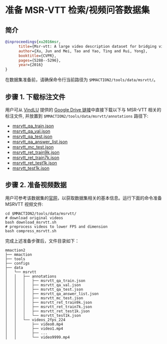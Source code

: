 # 准备 MSR-VTT 检索/视频问答数据集

## 简介

<!-- [DATASET] -->

```BibTeX
@inproceedings{xu2016msr,
      title={Msr-vtt: A large video description dataset for bridging video and language},
      author={Xu, Jun and Mei, Tao and Yao, Ting and Rui, Yong},
      booktitle={CVPR},
      pages={5288--5296},
      year={2016}
}
```

在数据集准备前，请确保命令行当前路径为 `$MMACTION2/tools/data/msrvtt/`。

## 步骤 1. 下载标注文件

用户可从 [VindLU](https://github.com/klauscc/VindLU) 提供的 [Google Drive 链接](https://drive.google.com/drive/folders/12cr94wT8j7pR09AR2nmQg6o26Y1arI50)中直接下载以下与 MSR-VTT 相关的标注文件, 并放置到 `$MMACTION2/tools/data/msrvtt/annotations` 路径下:

- [msrvtt_qa_train.json](https://drive.google.com/file/d/12dJq5_7v8FytrJwrPB_f22tET1MmGCNh/view?usp=drive_link)
- [msrvtt_qa_val.json](https://drive.google.com/file/d/138q-A-V8fCC2nBYJgqkQa3gBfXVNbNNd/view?usp=drive_link)
- [msrvtt_qa_test.json](https://drive.google.com/file/d/13IiEcUMHiNppWhGwVY1eAaip6iSJM35A/view?usp=drive_link)
- [msrvtt_qa_answer_list.json](https://drive.google.com/file/d/131euz_dssRkDTk3-ioAS5ZsvIxS_Tt4M/view?usp=drive_link)
- [msrvtt_mc_test.json](https://drive.google.com/file/d/13FrUQ2ZDsNDraP7lfnKvTArPIgdtHuLC/view?usp=drive_link)
- [msrvtt_ret_train9k.json](https://drive.google.com/file/d/13OVo0XRdVWTHlFFxbKg3daYCHsMbJxyd/view?usp=drive_link)
- [msrvtt_ret_train7k.json](https://drive.google.com/file/d/13ID97BX4ExO6mWPIUMp-GzXcPBkviSLx/view?usp=drive_link)
- [msrvtt_ret_test1k.json](https://drive.google.com/file/d/13FLrjI-aleKeU7LbJMDrYgktX7MbTbzu/view?usp=drive_link)
- [msrvtt_test1k.json](https://drive.google.com/file/d/12z6y-DNwIfICSzOhekbJwSbf7z2hlibE/view?usp=drive_link)

## 步骤 2. 准备视频数据

用户可参考该数据集的[官网](https://www.microsoft.com/en-us/research/publication/msr-vtt-a-large-video-description-dataset-for-bridging-video-and-language/)，以获取数据集相关的基本信息。运行下面的命令准备 MSRVTT 视频文件:

```shell
cd $MMACTION2/tools/data/msrvtt/
# download original videos
bash download_msrvtt.sh
# preprocess videos to lower FPS and dimension
bash compress_msrvtt.sh
```

完成上述准备步骤后，文件目录如下：

```
mmaction2
├── mmaction
├── tools
├── configs
├── data
│   └── msrvtt
│   │   ├── annotations
│   │   │   ├── msrvtt_qa_train.json
│   │   │   ├── msrvtt_qa_val.json
│   │   │   ├── msrvtt_qa_test.json
│   │   │   ├── msrvtt_qa_answer_list.json
│   │   │   ├── msrvtt_mc_test.json
│   │   │   ├── msrvtt_ret_train9k.json
│   │   │   ├── msrvtt_ret_train7k.json
│   │   │   ├── msrvtt_ret_test1k.json
│   │   │   └── msrvtt_test1k.json
│   │   └── videos_2fps_224
│   │       ├── video0.mp4
│   │       ├── video1.mp4
│   │       ├── ...
│   │       └── video9999.mp4
```
